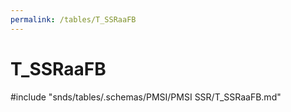 ```yaml
---
permalink: /tables/T_SSRaaFB
---
```

# T\_SSRaaFB
<!-- SPDX-License-Identifier: MPL-2.0 -->

<!-- ATTENTION : Ne pas supprimer ou modifier la ligne ci-dessous -->
#include "snds/tables/.schemas/PMSI/PMSI SSR/T_SSRaaFB.md"
<!-- ATTENTION : Ne pas supprimer ou modifier la ligne ci-dessus -->
